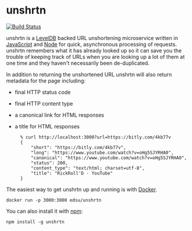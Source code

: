 # unshrtn

[![Build Status](https://secure.travis-ci.org/DocNow/unshrtn.png)](http://travis-ci.org/edsu/unshrtn)

unshrtn is a [LevelDB] backed URL unshortening microservice written in
[JavaScript] and [Node] for quick, asynchronous processing of requests. unshrtn
remembers what it has already looked up so it can save you the trouble of
keeping track of URLs when you are looking up a lot of them at one time and they
haven't necessarily been de-duplicated.

In addition to returning the unshortened URL unshrtn will also return 
metadata for the page including:

* final HTTP status code
* final HTTP content type
* a canonical link for HTML responses
* a title for HTML responses

		% curl http://localhost:3000?url=https://bitly.com/4kb77v
		{
			"short": "https://bitly.com/4kb77v",
			"long": "https://www.youtube.com/watch?v=oHg5SJYRHA0",
			"canonical": "https://www.youtube.com/watch?v=oHg5SJYRHA0",
			"status": 200,
			"content_type": "text/html; charset=utf-8",
			"title": "RickRoll'D - YouTube"
		}

The easiest way to get unshrtn up and running is with [Docker]. 

    docker run -p 3000:3000 edsu/unshrtn

You can also install it with [npm]:

    npm install -g unshrtn

[LevelDB]: https://code.google.com/p/leveldb/
[JavaScript]: https://en.wikipedia.org/wiki/JavaScript
[Node]: https://nodejs.org
[canonical links]: https://en.wikipedia.org/wiki/Canonical_link_element
[Docker]: https://www.docker.com/
[npm]: https://www.npmjs.com/
